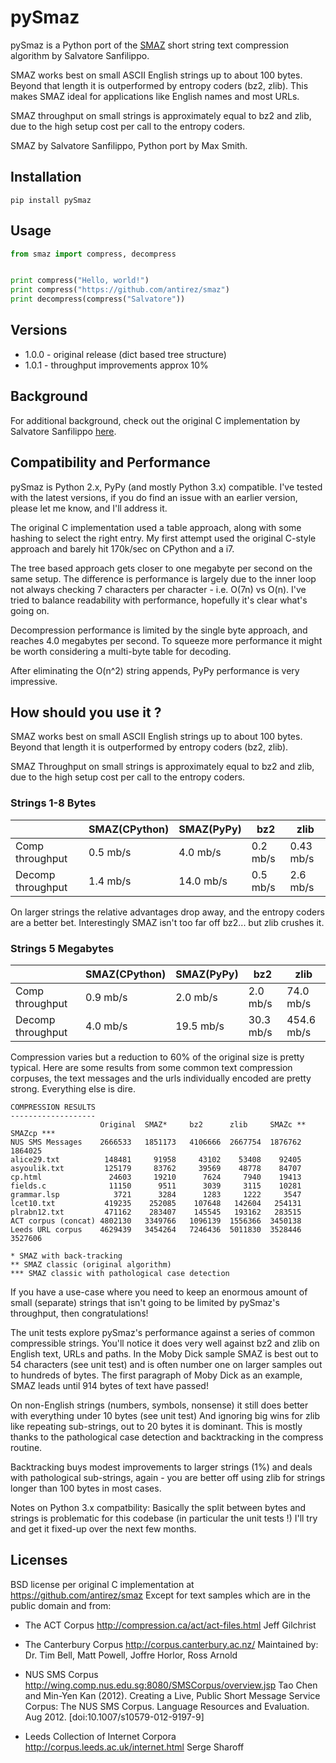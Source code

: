 # pySmaz

pySmaz is a Python port of the [SMAZ](https://github.com/antirez/smaz) short
string text compression algorithm by Salvatore Sanfilippo.

SMAZ works best on small ASCII English strings up to about 100 bytes. Beyond
that length it is outperformed by entropy coders (bz2, zlib).  This makes SMAZ
ideal for applications like English names and most URLs.

SMAZ throughput on small strings is approximately equal to bz2 and zlib, due to
the high setup cost per call to the entropy coders.

SMAZ by Salvatore Sanfilippo, Python port by Max Smith.

## Installation

```
pip install pySmaz
```

## Usage

```python
from smaz import compress, decompress


print compress("Hello, world!")
print compress("https://github.com/antirez/smaz")
print decompress(compress("Salvatore"))
```

## Versions

* 1.0.0 - original release (dict based tree structure)
* 1.0.1 - throughput improvements approx 10%

## Background

For additional background, check out the original C implementation by Salvatore
Sanfilippo [here](https://github.com/antirez/smaz).

## Compatibility and Performance

pySmaz is Python 2.x, PyPy (and mostly Python 3.x) compatible. I've tested with
the latest versions, if you do find an issue with an earlier version, please
let me know, and I'll address it.

The original C implementation used a table approach, along with some hashing to
select the right entry. My first attempt used the original C-style approach and
barely hit 170k/sec on CPython and a i7.

The tree based approach gets closer to one megabyte per second on the same
setup. The difference is performance is largely due to the inner loop not
always checking 7 characters per character - i.e. O(7n) vs O(n). I've tried to
balance readability with performance, hopefully it's clear what's going on.

Decompression performance is limited by the single byte approach, and reaches
4.0 megabytes per second. To squeeze more performance it might be worth
considering a multi-byte table for decoding.

After eliminating the O(n^2) string appends, PyPy performance is very
impressive.

## How should you use it ?

SMAZ works best on small ASCII English strings up to about 100 bytes. Beyond
that length it is outperformed by entropy coders (bz2, zlib).

SMAZ Throughput on small strings is approximately equal to bz2 and zlib, due
to the high setup cost per call to the entropy coders.

### Strings 1-8 Bytes

|                   | SMAZ(CPython) | SMAZ(PyPy) | bz2      | zlib      |
| ----------------- | ------------- | ---------- | -------- | --------- |
| Comp throughput   | 0.5 mb/s      | 4.0 mb/s   | 0.2 mb/s | 0.43 mb/s |
| Decomp throughput | 1.4 mb/s      | 14.0 mb/s  | 0.5 mb/s | 2.6 mb/s  |

On larger strings the relative advantages drop away, and the entropy coders
are a better bet. Interestingly SMAZ isn't too far off bz2... but zlib crushes
it.

### Strings 5 Megabytes

|                   | SMAZ(CPython) | SMAZ(PyPy) | bz2       | zlib       |
| ----------------- | ------------- | ---------- | --------- | ---------- |
| Comp throughput   | 0.9 mb/s      | 2.0 mb/s   | 2.0 mb/s  | 74.0 mb/s  |
| Decomp throughput | 4.0 mb/s      | 19.5 mb/s  | 30.3 mb/s | 454.6 mb/s |

Compression varies but a reduction to 60% of the original size is pretty
typical. Here are some results from some common text compression corpuses, the
text messages and the urls individually encoded are pretty strong. Everything
else is dire.

```
COMPRESSION RESULTS
-------------------
                    Original  SMAZ*     bz2      zlib     SMAZc **  SMAZcp ***
NUS SMS Messages    2666533   1851173   4106666  2667754  1876762   1864025
alice29.txt          148481     91958     43102    53408    92405
asyoulik.txt         125179     83762     39569    48778    84707
cp.html               24603     19210      7624     7940    19413
fields.c              11150      9511      3039     3115    10281
grammar.lsp            3721      3284      1283     1222     3547
lcet10.txt           419235    252085    107648   142604   254131
plrabn12.txt         471162    283407    145545   193162   283515
ACT corpus (concat) 4802130   3349766   1096139  1556366  3450138
Leeds URL corpus    4629439   3454264   7246436  5011830  3528446   3527606

* SMAZ with back-tracking
** SMAZ classic (original algorithm)
*** SMAZ classic with pathological case detection
```

If you have a use-case where you need to keep an enormous amount of small
(separate) strings that isn't going to be limited by pySmaz's throughput, then
congratulations!

The unit tests explore pySmaz's performance against a series of common
compressible strings. You'll notice it does very well against bz2 and zlib on
English text, URLs and paths. In the Moby Dick sample SMAZ is best out to 54
characters (see unit test) and is often number one on larger samples out to
hundreds of bytes. The first paragraph of Moby Dick as an example, SMAZ leads
until 914 bytes of text have passed!

On non-English strings (numbers, symbols, nonsense) it still does better with
everything under 10 bytes (see unit test) And ignoring big wins for zlib like
repeating sub-strings, out to 20 bytes it is dominant. This is mostly thanks
to the pathological case detection and backtracking in the compress routine.

Backtracking buys modest improvements to larger strings (1%) and deals with
pathological sub-strings, again - you are better off using zlib for strings
longer than 100 bytes in most cases.

Notes on Python 3.x compatbility: Basically the split between bytes and
strings is problematic for this codebase (in particular the unit tests !)
I'll try and get it fixed-up over the next few months.

## Licenses

BSD license per original C implementation at https://github.com/antirez/smaz
Except for text samples which are in the public domain and from:

* The ACT Corpus
  http://compression.ca/act/act-files.html
  Jeff Gilchrist

* The Canterbury Corpus
  http://corpus.canterbury.ac.nz/
  Maintained by: Dr. Tim Bell, Matt Powell, Joffre Horlor, Ross Arnold

* NUS SMS Corpus
  http://wing.comp.nus.edu.sg:8080/SMSCorpus/overview.jsp
  Tao Chen and Min-Yen Kan (2012). Creating a Live, Public Short Message Service Corpus: The NUS SMS Corpus.
  Language Resources and Evaluation. Aug 2012. [doi:10.1007/s10579-012-9197-9]

* Leeds Collection of Internet Corpora
  http://corpus.leeds.ac.uk/internet.html
  Serge Sharoff
